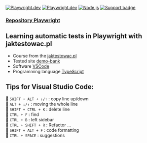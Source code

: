 [![Playwright.dev](https://img.shields.io/badge/Documentation-Playwright-45ba4b.svg?logo=playwright)](https://playwright.dev/docs/intro)
[![Playwright.dev](https://img.shields.io/badge/API%20reference-Playwright-D0422C.svg)](https://playwright.dev/docs/api/class-playwright)
[![Node.js](https://img.shields.io/badge/download-Node.js-026e00.svg?logo=node.js)](https://nodejs.org/)
[![Support badge](https://img.shields.io/badge/stackoverflow-Playwright-45ba4b.svg?logo=stackoverflow)](https://stackoverflow.com/questions/tagged/playwright) 
<br>

### [Repository Playwright](https://github.com/microsoft/playwright)

## Learning automatic tests in Playwright with jaktestowac.pl

- Course from the [jaktestowac.pl](https://jaktestowac.pl/course/playwright-wprowadzenie/) <br>
- Tested site [demo-bank](https://demo-bank.vercel.app/) <br>
- Software [VSCode](https://code.visualstudio.com/) <br>
- Programming language [TypeScript](https://www.typescriptlang.org/) 

## Tips for Visual Studio Code:
:small_orange_diamond: `SHIFT + ALT + ↓/↑` : copy line up/down  
:small_orange_diamond: `ALT + ↓/↑` : moving the whole line  
:small_orange_diamond: `SHIFT + CTRL + K` : delete line  
:small_orange_diamond: `CTRL + F` : find  
:small_orange_diamond: `CTRL + B` : left sidebar  
:small_orange_diamond: `CTRL + SHIFT + R` : Refactor ...  
:small_orange_diamond: `SHIFT + ALT + F` : code formatting  
:small_orange_diamond: `CTRL + SPACE` : suggestions  